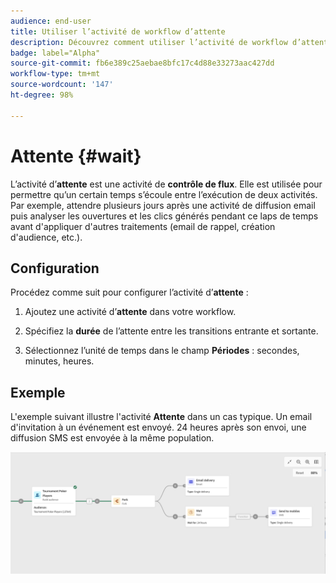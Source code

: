 ```yaml
---
audience: end-user
title: Utiliser l’activité de workflow d’attente
description: Découvrez comment utiliser l’activité de workflow d’attente.
badge: label="Alpha"
source-git-commit: fb6e389c25aebae8bfc17c4d88e33273aac427dd
workflow-type: tm+mt
source-wordcount: '147'
ht-degree: 98%

---
```



# Attente {#wait}

L’activité d’**attente** est une activité de **contrôle de flux**. Elle est utilisée pour permettre qu’un certain temps s’écoule entre l’exécution de deux activités. Par exemple, attendre plusieurs jours après une activité de diffusion email puis analyser les ouvertures et les clics générés pendant ce laps de temps avant d&#39;appliquer d&#39;autres traitements (email de rappel, création d&#39;audience, etc.).

## Configuration 

Procédez comme suit pour configurer l’activité d’**attente** :

1. Ajoutez une activité d’**attente** dans votre workflow.

1. Spécifiez la **durée** de l’attente entre les transitions entrante et sortante.

1. Sélectionnez l’unité de temps dans le champ **Périodes** : secondes, minutes, heures.

## Exemple

L&#39;exemple suivant illustre l&#39;activité **Attente** dans un cas typique. Un email d&#39;invitation à un événement est envoyé. 24 heures après son envoi, une diffusion SMS est envoyée à la même population.

![](../assets/workflow-wait-example.png)
